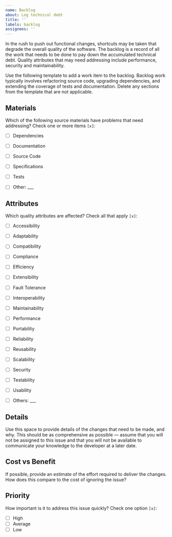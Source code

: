 ```yaml
---
name: Backlog
about: Log technical debt
title: ''
labels: backlog
assignees: ''
---
```


In the rush to push out functional changes, shortcuts may be taken that degrade the overall quality of the software. The backlog is a record of all the work that needs to be done to pay down the accumulated technical debt. Quality attributes that may need addressing include performance, security and maintainability.

Use the following template to add a work item to the backlog. Backlog work typically involves refactoring source code, upgrading dependencies, and extending the coverage of tests and documentation. Delete any sections from the template that are not applicable.


## Materials
Which of the following source materials have problems that need addressing? Check one or more items `[x]`:
- [ ] Dependencies
- [ ] Documentation
- [ ] Source Code
- [ ] Specifications
- [ ] Tests
- [ ] Other: ___


## Attributes
Which quality attributes are affected? Check all that apply `[x]`:
- [ ] Accessibility
- [ ] Adaptability
- [ ] Compatibility
- [ ] Compliance
- [ ] Efficiency
- [ ] Extensibility
- [ ] Fault Tolerance
- [ ] Interoperability
- [ ] Maintainability
- [ ] Performance
- [ ] Portability
- [ ] Reliability
- [ ] Reusability
- [ ] Scalability
- [ ] Security
- [ ] Testability
- [ ] Usability
- [ ] Others: ___


## Details
Use this space to provide details of the changes that need to be made, and why. This should be as comprehensive as possible — assume that you will not be assigned to this issue and that you will not be available to communicate your knowledge to the developer at a later date.


## Cost vs Benefit
If possible, provide an estimate of the effort required to deliver the changes. How does this compare to the cost of ignoring the issue?


## Priority
How important is it to address this issue quickly? Check one option `[x]`:
- [ ] High
- [ ] Average
- [ ] Low
